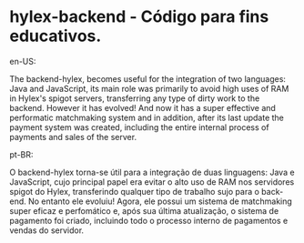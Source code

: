 # hylex-backend - Código para fins educativos.

en-US:

The backend-hylex, becomes useful for the integration of two languages: Java and JavaScript, its main role was primarily to avoid high uses of RAM in Hylex's spigot servers, transferring any type of dirty work to the backend. However it has evolved! And now it has a super effective and performatic matchmaking system and in addition, after its last update the payment system was created, including the entire internal process of payments and sales of the server.

pt-BR:

O backend-hylex torna-se útil para a integração de duas linguagens: Java e JavaScript, cujo principal papel era evitar o alto uso de RAM nos servidores spigot do Hylex, transferindo qualquer tipo de trabalho sujo para o back-end. No entanto ele evoluiu! Agora, ele possui um sistema de matchmaking super eficaz e perfomático e, após sua última atualização, o sistema de pagamento foi criado, incluindo todo o processo interno de pagamentos e vendas do servidor.
